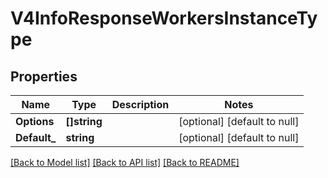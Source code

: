 # V4InfoResponseWorkersInstanceType

## Properties
Name | Type | Description | Notes
------------ | ------------- | ------------- | -------------
**Options** | **[]string** |  | [optional] [default to null]
**Default_** | **string** |  | [optional] [default to null]

[[Back to Model list]](../README.md#documentation-for-models) [[Back to API list]](../README.md#documentation-for-api-endpoints) [[Back to README]](../README.md)


